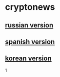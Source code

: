# cryptonews


## [russian version](https://github.com/theyapapa/cryptonews/blob/ru/_index.md)

## [spanish version](https://github.com/theyapapa/cryptonews/blob/es/_index.md)

## [korean version](https://github.com/theyapapa/cryptonews/blob/ko/_index.md)
1
